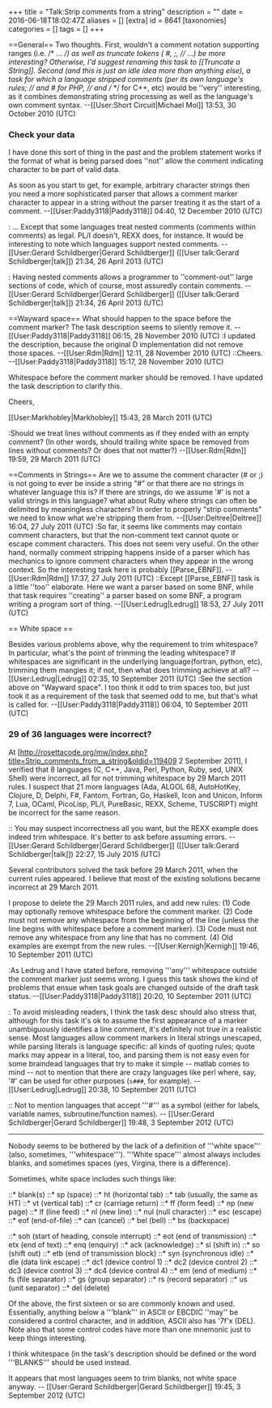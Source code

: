 +++
title = "Talk:Strip comments from a string"
description = ""
date = 2016-06-18T18:02:47Z
aliases = []
[extra]
id = 8641
[taxonomies]
categories = []
tags = []
+++

==General==
Two thoughts. First, wouldn't a comment notation supporting ranges (i.e. /* ... */) as well as truncate tokens ( #, ;, // ...) be more interesting? Otherwise, I'd suggest renaming this task to [[Truncate a String]].  Second (and this is just an idle idea more than anything else), a task for which a language stripped comments (per its own language's rules; // and # for PHP, // and /* */ for C++, etc) would be ''very'' interesting, as it combines demonstrating string processing as well as the language's own comment syntax. --[[User:Short Circuit|Michael Mol]] 13:53, 30 October 2010 (UTC)


###  Check your data 

I have done this sort of thing in the past and the problem statement works if the format of what is being parsed does ''not'' allow the comment indicating character to be part of valid data. 

As soon as you start to get, for example, arbitrary character strings then you need a more sophisticated parser that allows a comment marker character to appear in a string without the parser treating it as the start of a comment. --[[User:Paddy3118|Paddy3118]] 04:40, 12 December 2010 (UTC)

: ... Except that some languages treat nested comments (comments within comments) as legal.  PL/I doesn't, REXX does, for instance.   It would be interesting to note which languages support nested comments. -- [[User:Gerard Schildberger|Gerard Schildberger]] ([[User talk:Gerard Schildberger|talk]]) 21:34, 26 April 2013 (UTC)

: Having nested comments allows a programmer to ''comment-out'' large sections of code, which of course, most assuredly contain comments. -- [[User:Gerard Schildberger|Gerard Schildberger]] ([[User talk:Gerard Schildberger|talk]]) 21:34, 26 April 2013 (UTC)

==Wayward space==
What should happen to the space before the comment marker? The task description seems to silently remove it. --[[User:Paddy3118|Paddy3118]] 06:15, 28 November 2010 (UTC)
:I updated the description, because the original D implementation did not remove those spaces. --[[User:Rdm|Rdm]] 12:11, 28 November 2010 (UTC)
::Cheers. --[[User:Paddy3118|Paddy3118]] 15:17, 28 November 2010 (UTC)

Whitespace before the comment marker should be removed. I have updated the task description to clarify this.

Cheers,

[[User:Markhobley|Markhobley]] 15:43, 28 March 2011 (UTC)

:Should we treat lines without comments as if they ended with an empty comment?  (In other words, should trailing white space be removed from lines without comments?  Or does that not matter?) --[[User:Rdm|Rdm]] 19:59, 29 March 2011 (UTC)

==Comments in Strings==
Are we to assume the comment character (# or ;) is not going to ever be inside a string "#" or that there are no strings in whatever language this is?  If there are strings, do we assume '#' is not a valid strings in this language? what about Ruby where strings can often be delimited by meaningless characters?  In order to properly "strip comments" we need to know what we're stripping them from.  --[[User:Deltree|Deltree]] 16:04, 27 July 2011 (UTC)
:So far, it seems like comments may contain comment characters, but that the non-comment text cannot quote or escape comment characters. This does not seem very useful.  On the other hand, normally comment stripping happens inside of a parser which has mechanics to ignore comment characters when they appear in the wrong context.  So the interesting task here is probably [[Parse_EBNF]].  --[[User:Rdm|Rdm]] 17:37, 27 July 2011 (UTC)
::Except [[Parse_EBNF]] task is a little ''too'' elaborate.  Here we want a parser based on some BNF, while that task requires ''creating'' a parser based on some BNF, a program writing a program sort of thing. --[[User:Ledrug|Ledrug]] 18:53, 27 July 2011 (UTC)

== White space ==

Besides various problems above, why the requirement to trim whitespace?  In particular, what's the point of trimming the leading whitespace?  If whitespaces are significant in the underlying language(fortran, python, etc), trimming them mangles it; if not, then what does trimming achieve at all? --[[User:Ledrug|Ledrug]] 02:35, 10 September 2011 (UTC)
:See the section above on "Wayward space". I too think it odd to trim spaces too, but just took it as a requirement of the task that seemed odd to me, but that's what is called for. --[[User:Paddy3118|Paddy3118]] 06:04, 10 September 2011 (UTC)


###  29 of 36 languages were incorrect? 

At [http://rosettacode.org/mw/index.php?title=Strip_comments_from_a_string&oldid=119409 2 September 2011], I verified that 8 languages (C, C++, Java, Perl, Python, Ruby, sed, UNIX Shell) were incorrect, all for not trimming whitespace by 29 March 2011 rules. I suspect that 21 more languages (Ada, ALGOL 68, AutoHotKey, Clojure, D, Delphi, F#, Fantom, Fortran, Go, Haskell, Icon and Unicon, Inform 7, Lua, OCaml, PicoLisp, PL/I, PureBasic, REXX, Scheme, TUSCRIPT) might be incorrect for the same reason.

:: You may suspect incorrectness all you want, but the REXX example does indeed trim whitespace.   It's better to ask before assuming errors.   -- [[User:Gerard Schildberger|Gerard Schildberger]] ([[User talk:Gerard Schildberger|talk]]) 22:27, 15 July 2015 (UTC)

Several contributors solved the task before 29 March 2011, when the current rules appeared. I believe that most of the existing solutions became incorrect at 29 March 2011.

I propose to delete the 29 March 2011 rules, and add new rules: (1) Code may optionally remove whitespace before the comment marker. (2) Code must not remove any whitespace from the beginning of the line (unless the line begins with whitespace before a comment marker). (3) Code must not remove any whitespace from any line that has no comment. (4) Old examples are exempt from the new rules. --[[User:Kernigh|Kernigh]] 19:46, 10 September 2011 (UTC)

:As Ledrug and I have stated before, removing '''any''' whitespace outside the comment marker just seems wrong. I guess this task shows the kind of problems that ensue when task goals are changed outside of the draft task status. --[[User:Paddy3118|Paddy3118]] 20:20, 10 September 2011 (UTC)

: To avoid misleading readers, I think the task desc should also stress that, although for this task it's ok to assume the first appearance of a marker unambiguously identifies a line comment, it's definitely not true in a realistic sense.  Most languages allow comment markers in literal strings unescaped, while parsing literals is language specific: all kinds of quoting rules; quote marks may appear in a literal, too, and parsing them is not easy even for some braindead languages that try to make it simple -- matlab comes to mind -- not to mention that there are crazy languages like perl where, say, '#' can be used for other purposes (<code>s###</code>, for example). --[[User:Ledrug|Ledrug]] 20:38, 10 September 2011 (UTC)

:: Not to mention languages that accept '''#''' as a symbol (either for labels, variable names, subroutine/function names). -- [[User:Gerard Schildberger|Gerard Schildberger]] 19:48, 3 September 2012 (UTC) 

-----

Nobody seems to be bothered by the lack of a definition of '''white space'''  (also, sometimes, '''whitespace'''). '''White space''' almost always includes blanks, and sometimes spaces  (yes, Virgina, there is a difference). 

Sometimes, white space includes such things like:

::*   blank(s)
::*   sp      (space)
::*   ht      (horizontal tab)
::*   tab     (usually, the same as HT)
::*   vt      (vertical tab)
::*   cr      (carriage return)
::*   ff      (form feed)
::*   np      (new page)
::*   lf      (line feed)
::*   nl      (new line)
::*   nul     (null character)
::*   esc     (escape)
::*   eof     (end-of-file)
::*   can     (cancel)
::*   bel     (bell)
::*   bs      (backspace)


::*   soh     (start of heading, console interrupt)
::*   eot     (end of transmission)
::*   etx     (end of text)
::*   enq     (enquiry)
::*   ack     (acknowledge)
::*   si      (shift in)
::*   so      (shift out)
::*   etb     (end of transmission block)
::*   syn     (synchronous idle)
::*   dle     (data link escape)
::*   dc1     (device control 1)
::*   dc2     (device control 2)
::*   dc3     (device control 3)
::*   dc4     (device control 4)
::*   em      (end of medium)
::*   fs      (file separator)
::*   gs      (group separator)
::*   rs      (record separator)
::*   us      (unit separator)
::*   del     (delete)



Of the above, the first sixteen or so are commonly known and used.  Essentially, anything below a '''blank''' in ASCII or EBCDIC   ''may''   be considered a control character, and in addition, ASCII also has '7f'x (DEL).  Note also that some control codes have more than one mnemonic just to keep things interesting.

 I think whitespace (in the task's description should be defined or the word '''BLANKS''' should be used instead.

It appears that most languages seem to trim blanks, not white space anyway. -- [[User:Gerard Schildberger|Gerard Schildberger]] 19:45, 3 September 2012 (UTC)
